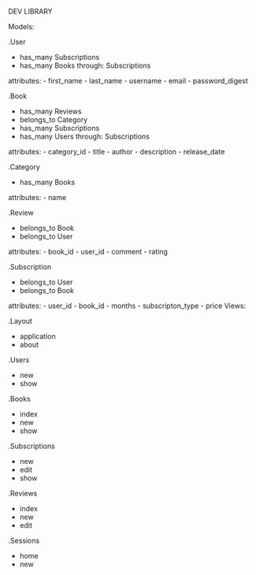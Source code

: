 DEV LIBRARY

Models:

.User
   - has_many Subscriptions
   - has_many Books through: Subscriptions

   attributes:
      - first_name
      - last_name
      - username
      - email
      - password_digest


.Book
   - has_many Reviews
   - belongs_to Category
   - has_many Subscriptions
   - has_many Users through: Subscriptions

   attributes:
      - category_id
      - title
      - author
      - description
      - release_date

.Category
   - has_many Books

   attributes:
      - name

.Review
   - belongs_to Book
   - belongs_to User

   attributes:
      - book_id
      - user_id
      - comment
      - rating

.Subscription
   - belongs_to User
   - belongs_to Book

   attributes:
      - user_id
      - book_id
      - months
      - subscripton_type
      - price
Views:

.Layout
   - application
   - about

.Users
   - new
   - show

.Books
   - index
   - new
   - show

.Subscriptions
   - new 
   - edit
   - show

.Reviews
   - index
   - new
   - edit

.Sessions
   - home
   - new
